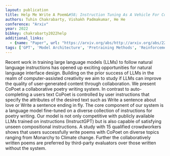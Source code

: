 ```yaml
---
layout: publication
title: Help Me Write A Poem&#58; Instruction Tuning As A Vehicle For Collaborative Poetry Writing
authors: Tuhin Chakrabarty, Vishakh Padmakumar, He He
conference: "Arxiv"
year: 2022
bibkey: chakrabarty2022help
additional_links:
  - {name: "Paper", url: "https://arxiv.org/abs/http://arxiv.org/abs/2210.13669v1"}
tags: ['GPT', 'Model Architecture', 'Pretraining Methods', 'Reinforcement Learning', 'Training Techniques']
---
```

Recent work in training large language models (LLMs) to follow natural language instructions has opened up exciting opportunities for natural language interface design. Building on the prior success of LLMs in the realm of computer-assisted creativity we aim to study if LLMs can improve the quality of user-generated content through collaboration. We present CoPoet a collaborative poetry writing system. In contrast to auto-completing a users text CoPoet is controlled by user instructions that specify the attributes of the desired text such as Write a sentence about love or Write a sentence ending in fly. The core component of our system is a language model fine-tuned on a diverse collection of instructions for poetry writing. Our model is not only competitive with publicly available LLMs trained on instructions (InstructGPT) but is also capable of satisfying unseen compositional instructions. A study with 15 qualified crowdworkers shows that users successfully write poems with CoPoet on diverse topics ranging from Monarchy to Climate change. Further the collaboratively written poems are preferred by third-party evaluators over those written without the system.
